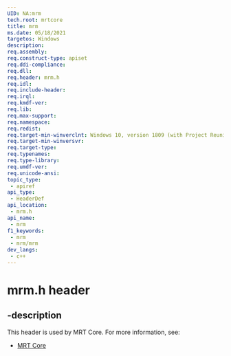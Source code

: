 ```yaml
---
UID: NA:mrm
tech.root: mrtcore
title: mrm
ms.date: 05/18/2021
targetos: Windows
description: 
req.assembly: 
req.construct-type: apiset
req.ddi-compliance: 
req.dll: 
req.header: mrm.h
req.idl: 
req.include-header: 
req.irql: 
req.kmdf-ver: 
req.lib: 
req.max-support: 
req.namespace: 
req.redist: 
req.target-min-winverclnt: Windows 10, version 1809 (with Project Reunion)
req.target-min-winversvr: 
req.target-type: 
req.typenames: 
req.type-library: 
req.umdf-ver: 
req.unicode-ansi: 
topic_type:
 - apiref
api_type:
 - HeaderDef
api_location:
 - mrm.h
api_name:
 - mrm
f1_keywords:
 - mrm
 - mrm/mrm
dev_langs:
 - c++
---
```


# mrm.h header


## -description

This header is used by MRT Core. For more information, see:

- [MRT Core](../_mrtcore/index.md)